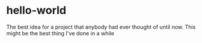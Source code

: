 # hello-world
The best idea for a project that anybody had ever thought of until now.
This might be the best thing I've done in a while
